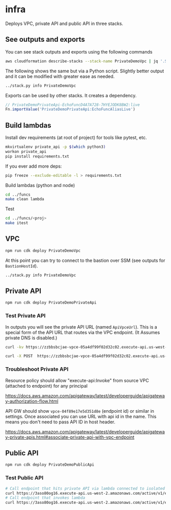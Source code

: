 # infra

Deploys VPC, private API and public API in three stacks.

## See outputs and exports

You can see stack outputs and exports using the following commands

```bash
aws cloudformation describe-stacks --stack-name PrivateDemoVpc | jq '.Stacks[].Outputs'
```

The following shows the same but via a Python script. Slightly better output and it can be modified with greater ease as needed.

```bash
../stack.py info PrivateDemoVpc
```

Exports can be used by other stacks. It creates a dependency.

```typescript
// PrivateDemoPrivateApi-EchoFuncD4A7A728-7HYEJODK8BW2:live
Fn.importValue('PrivateDemoPrivateApi:EchoFuncAliasLive')
```

## Build lambdas

Install dev requirements (at root of project) for tools like pytest, etc.

```bash
mkvirtualenv private_api -p $(which python3)
workon private_api
pip install requirements.txt
```

If you ever add more deps:

```bash
pip freeze --exclude-editable -l > requirements.txt
```

Build lambdas (python and node)

```bash
cd ../funcs
make clean lambda
```

Test

```bash
cd ../funcs/<proj>
make itest
```

## VPC

```bash
npm run cdk deploy PrivateDemoVpc
```

At this point you can try to connect to the bastion over SSM (see outputs for `BastionHostId`).

```bash
../stack.py info PrivateDemoVpc
```

## Private API

```bash
npm run cdk deploy PrivateDemoPrivateApi
```

### Test Private API

In outputs you will see the private API URL (named `ApiVpceUrl`). This is a special form of the API URL that routes via the VPC endpoint. (It Assumes private DNS is disabled.)

```bash
curl -kv https://zzbbsbcjae-vpce-05a4df99f02d32c02.execute-api.us-west-2.amazonaws.com/active/v1/echo

curl -X POST  https://zzbbsbcjae-vpce-05a4df99f02d32c02.execute-api.us-west-2.amazonaws.com/active/v1/partner/message
```

### Troubleshoot Private API

Resource policy should allow "execute-api:Invoke" from source VPC (attached to endpoint) for any principal

https://docs.aws.amazon.com/apigateway/latest/developerguide/apigateway-authorization-flow.html

API GW should show `vpce-04f89e17e5d351d8e` (endpoint id) or similar in settings. Once associated you can use URL with api id in the name.
This means you don't need to pass API ID in host header.

https://docs.aws.amazon.com/apigateway/latest/developerguide/apigateway-private-apis.html#associate-private-api-with-vpc-endpoint

## Public API

```bash
npm run cdk deploy PrivateDemoPublicApi
```

### Test Public API

```bash
# Call endpoint that hits private API via lambda connected to isolated subnet
curl https://3aso80og16.execute-api.us-west-2.amazonaws.com/active/v1/echo/api
# Call endpoint that invokes lambda
curl https://3aso80og16.execute-api.us-west-2.amazonaws.com/active/v1/echo/lambda
```
